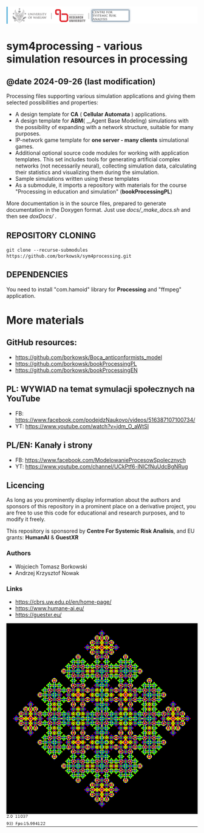 ![image](more_docs/CSRA.PNG.png)
# sym4processing - various simulation resources in processing
## @date 2024-09-26 (last modification)

Processing files supporting various simulation applications and giving them 
selected possibilities and properties:

* A design template for __CA__ ( __Cellular Automata__ ) applications.
* A design template for __ABM__( __Agent Base Modeling)  simulations with the 
  possibility of expanding with a network structure, suitable for many purposes.
* IP-network game template for **one server - many clients** simulational games.
* Additional optional source code modules for working with application 
  templates. This set includes tools for generating artificial complex networks 
  (not necessarily neural), collecting simulation data, calculating their 
  statistics and visualizing them during the simulation.
* Sample simulations written using these templates
* As a submodule, it imports a repository with materials for the course 
  "Processing in education and simulation" (**bookProcessingPL**)

More documentation is in the source files, prepared to generate documentation 
in the Doxygen format. Just use *docs/_make_docs.sh* and then see *doxDocs/* .

## REPOSITORY CLONING

```
git clone --recurse-submodules https://github.com/borkowsk/sym4processing.git
```

## DEPENDENCIES

You need to install "com.hamoid" library for **Processing** and "ffmpeg" 
application.

# More materials

## GitHub resources:

* https://github.com/borkowsk/Boca_anticonformists_model
* https://github.com/borkowsk/bookProcessingPL
* https://github.com/borkowsk/bookProcessingEN

## PL: WYWIAD na temat symulacji społecznych na YouTube

* FB: https://www.facebook.com/podejdzNaukovo/videos/516387107100734/
* YT: https://www.youtube.com/watch?v=jdm_O_aWtSI


## PL/EN: Kanały i strony

* FB: https://www.facebook.com/ModelowanieProcesowSpolecznych
* YT: https://www.youtube.com/channel/UCkPtf6-lNlCfNuUdcBgNRug

## Licencing

As long as you prominently display information about the authors 
and sponsors of this repository in a prominent place on a derivative 
project, you are free to use this code for educational and research 
purposes, and to modify it freely.

This repository is sponsored by __Centre For Systemic Risk Analisis__, 
and EU grants: __HumanAI__ & __GuestXR__

### Authors

* Wojciech Tomasz Borkowski
* Andrzej Krzysztof Nowak

### Links

* https://cbrs.uw.edu.pl/en/home-page/
* https://www.humane-ai.eu/
* https://guestxr.eu/

![image](CATemplate/more_docs/CATemplate.000094,00000.PNG)




